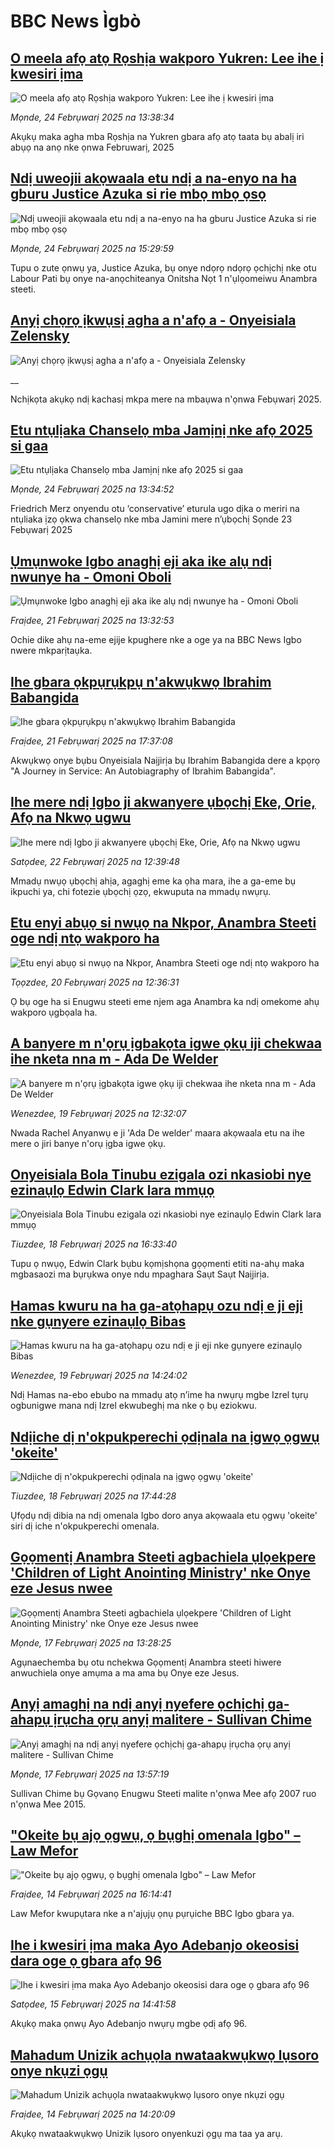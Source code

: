 # BBC News Ìgbò## [O meela afọ atọ Rọshịa wakporo Yukren: Lee ihe ị kwesiri ịma](https://www.bbc.com/igbo/articles/c8718lzzzl3o?at_campaign=githubrss)![O meela afọ atọ Rọshịa wakporo Yukren: Lee ihe ị kwesiri ịma](https://ichef.bbci.co.uk/ace/standard/240/cpsprodpb/f022/live/bcd556e0-f29d-11ef-a3b6-f159204ba42b.jpg)_Mọnde, 24 Febrụwarị 2025 na 13:38:34_Akụkụ maka agha mba Rọshịa na Yukren gbara afọ atọ taata bụ abalị iri abụọ na anọ nke ọnwa Februwarị, 2025## [Ndị uweojii akọwaala etu ndị a na-enyo na ha gburu Justice Azuka si rie mbọ mbọ ọsọ](https://www.bbc.com/igbo/articles/c789lj9m3gko?at_campaign=githubrss)![Ndị uweojii akọwaala etu ndị a na-enyo na ha gburu Justice Azuka si rie mbọ mbọ ọsọ](https://ichef.bbci.co.uk/ace/standard/240/cpsprodpb/a753/live/104281b0-f2d3-11ef-896e-d7e7fb1719a4.jpg)_Mọnde, 24 Febrụwarị 2025 na 15:29:59_Tupu o zute ọnwụ ya, Justice Azuka, bụ onye ndọrọ ndọrọ ọchịchị nke otu Labour Pati bụ onye na-anọchiteanya Onitsha Nọt 1 n'ụlọomeiwu Anambra steeti.## [Anyị chọrọ ịkwụsị agha a n'afọ a - Onyeisiala Zelensky](https://www.bbc.co.uk/igbo/live/ceq91w72n54t?at_campaign=githubrss)![Anyị chọrọ ịkwụsị agha a n'afọ a - Onyeisiala Zelensky](https://ichef.bbci.co.uk/ace/standard/240/cpsprodpb/4076/live/b8caf7c0-f2d5-11ef-896e-d7e7fb1719a4.jpg)__Nchịkọta akụkọ ndị kachasị mkpa mere na mbaụwa n'ọnwa Febụwarị 2025.## [Etu ntụlịaka Chanselọ mba Jamịnị nke afọ 2025 si gaa](https://www.bbc.com/igbo/articles/cvgd651ex3vo?at_campaign=githubrss)![Etu ntụlịaka Chanselọ mba Jamịnị nke afọ 2025 si gaa](https://ichef.bbci.co.uk/ace/standard/240/cpsprodpb/73e4/live/4acf32b0-f2b5-11ef-8c03-7dfdbeeb2526.jpg)_Mọnde, 24 Febrụwarị 2025 na 13:34:52_Friedrich Merz onyendu otu ‘conservative’ eturula ugo dịka o meriri na ntụliaka ịzọ ọkwa chanselọ nke mba Jamini mere n’ụbọchị Sọnde 23 Febụwarị 2025## [Ụmụnwoke Igbo anaghị eji aka ike alụ ndị nwunye ha - Omoni Oboli](https://www.bbc.com/igbo/articles/c8rkx2nvv77o?at_campaign=githubrss)![Ụmụnwoke Igbo anaghị eji aka ike alụ ndị nwunye ha - Omoni Oboli](https://ichef.bbci.co.uk/ace/standard/240/cpsprodpb/e787/live/99f32240-f051-11ef-a819-277e390a7a08.jpg)_Fraịdee, 21 Febrụwarị 2025 na 13:32:53_Ochie dike ahụ na-eme ejije kpughere nke a oge ya na BBC News Igbo nwere mkparịtaụka.## [Ihe gbara ọkpụrụkpụ n'akwụkwọ Ibrahim Babangida](https://www.bbc.com/igbo/articles/c4g0djdn8z9o?at_campaign=githubrss)![Ihe gbara ọkpụrụkpụ n'akwụkwọ Ibrahim Babangida](https://ichef.bbci.co.uk/ace/standard/240/cpsprodpb/4823/live/32c75770-f066-11ef-b2a1-1164c261840c.jpg)_Fraịdee, 21 Febrụwarị 2025 na 17:37:08_Akwụkwọ onye bụbu Onyeisiala Naịjirịa bụ Ibrahim Babangida dere a kpọrọ "A Journey in Service: An Autobiagraphy of Ibrahim Babangida".## [Ihe mere ndị Igbo ji akwanyere ụbọchị Eke, Orie, Afọ na Nkwọ ugwu](https://www.bbc.com/igbo/articles/cx2pdddj1e8o?at_campaign=githubrss)![Ihe mere ndị Igbo ji akwanyere ụbọchị Eke, Orie, Afọ na Nkwọ ugwu](https://ichef.bbci.co.uk/ace/standard/240/cpsprodpb/1e2b/live/09b45940-f11b-11ef-8c03-7dfdbeeb2526.jpg)_Satọdee, 22 Febrụwarị 2025 na 12:39:48_Mmadụ nwụọ ụbọchị ahịa, agaghị eme ka ọha mara, ihe a ga-eme bụ ikpuchi ya, chi fotezie ụbọchị ọzọ, ekwuputa na mmadụ nwụrụ.## [Etu enyi abụọ si nwụọ na Nkpor, Anambra Steeti oge ndị ntọ wakporo ha](https://www.bbc.com/igbo/articles/ceqjnry5elgo?at_campaign=githubrss)![Etu enyi abụọ si nwụọ na Nkpor, Anambra Steeti oge ndị ntọ wakporo ha](https://ichef.bbci.co.uk/ace/standard/240/cpsprodpb/7318/live/5a8f2e40-ef80-11ef-a319-fb4e7360c4ec.jpg)_Tọọzdee, 20 Febrụwarị 2025 na 12:36:31_Ọ bụ oge ha si Enugwu steeti eme njem aga Anambra ka ndị omekome ahụ wakporo ụgbọala ha.## [A banyere m n'ọrụ ịgbakọta igwe ọkụ iji chekwaa ihe nketa nna m - Ada De Welder](https://www.bbc.com/igbo/articles/cqx0jlpglzzo?at_campaign=githubrss)![A banyere m n'ọrụ ịgbakọta igwe ọkụ iji chekwaa ihe nketa nna m - Ada De Welder](https://ichef.bbci.co.uk/ace/standard/240/cpsprodpb/1110/live/5d656350-eebd-11ef-a319-fb4e7360c4ec.jpg)_Wenezdee, 19 Febrụwarị 2025 na 12:32:07_Nwada Rachel Anyanwụ e ji 'Ada De welder' maara akọwaala etu na ihe mere o jiri banye n'orụ ịgba igwe ọkụ.## [Onyeisiala Bola Tinubu ezigala ozi nkasiobi nye ezinaụlọ Edwin Clark lara mmụọ](https://www.bbc.com/igbo/articles/c4gexx9d7l3o?at_campaign=githubrss)![Onyeisiala Bola Tinubu ezigala ozi nkasiobi nye ezinaụlọ Edwin Clark lara mmụọ](https://ichef.bbci.co.uk/ace/standard/240/cpsprodpb/89ea/live/d1dfe550-ee15-11ef-bd1b-d536627785f2.png)_Tiuzdee, 18 Febrụwarị 2025 na 16:33:40_Tupu ọ nwụọ, Edwin Clark bụbu kọmịshọna gọọmenti etiti na-ahụ maka mgbasaozi ma bụrụkwa onye ndu mpaghara Saụt Saụt Naịjirịa.## [Hamas kwuru na ha ga-atọhapụ ozu ndị e ji eji nke gụnyere ezinaụlọ Bibas](https://www.bbc.com/igbo/articles/cd7e3jre705o?at_campaign=githubrss)![Hamas kwuru na ha ga-atọhapụ ozu ndị e ji eji nke gụnyere ezinaụlọ Bibas](https://ichef.bbci.co.uk/ace/standard/240/cpsprodpb/97bc/live/e0932890-ee11-11ef-adfc-71abea2c6a0e.jpg)_Wenezdee, 19 Febrụwarị 2025 na 14:24:02_Ndị Hamas na-ebo ebubo na mmadụ atọ n’ime ha nwụrụ mgbe Izrel tụrụ ogbunigwe mana ndị Izrel ekwubeghị ma nke ọ bụ eziokwu.## [Ndịiche dị n'okpukperechi ọdịnala na ịgwọ ọgwụ 'okeite'](https://www.bbc.com/igbo/articles/cm2n3mlmm3lo?at_campaign=githubrss)![Ndịiche dị n'okpukperechi ọdịnala na ịgwọ ọgwụ 'okeite'](https://ichef.bbci.co.uk/ace/standard/240/cpsprodpb/87dd/live/81536d70-edfa-11ef-bd1b-d536627785f2.jpg)_Tiuzdee, 18 Febrụwarị 2025 na 17:44:28_Ụfọdụ ndị dibia na ndị omenala Igbo doro anya akọwaala etu ọgwụ 'okeite' siri dị iche n'okpukperechi omenala.## [Gọọmentị Anambra Steeti agbachiela ụlọekpere 'Children of Light Anointing Ministry' nke Onye eze Jesus nwee](https://www.bbc.com/igbo/articles/cge7l1xrpqqo?at_campaign=githubrss)![Gọọmentị Anambra Steeti agbachiela ụlọekpere 'Children of Light Anointing Ministry' nke Onye eze Jesus nwee](https://ichef.bbci.co.uk/ace/standard/240/cpsprodpb/5e9f/live/c5422990-ed32-11ef-a319-fb4e7360c4ec.jpg)_Mọnde, 17 Febrụwarị 2025 na 13:28:25_Agụnaechemba bụ otu nchekwa Gọọmentị Anambra steeti hiwere anwuchiela onye amụma a ma ama bụ Onye eze Jesus.## [Anyị amaghị na ndị anyị nyefere ọchịchị ga-ahapụ ịrụcha ọrụ anyị malitere - Sullivan Chime](https://www.bbc.com/igbo/articles/c8xqx1j2gjno?at_campaign=githubrss)![Anyị amaghị na ndị anyị nyefere ọchịchị ga-ahapụ ịrụcha ọrụ anyị malitere - Sullivan Chime](https://ichef.bbci.co.uk/ace/standard/240/cpsprodpb/209b/live/9a46a750-eece-11ef-8c04-eb11227da9fe.jpg)_Mọnde, 17 Febrụwarị 2025 na 13:57:19_Sullivan Chime bụ Gọvanọ Enugwu Steeti malite n'ọnwa Mee afọ 2007 ruo n'ọnwa Mee 2015.## ["Okeite bụ ajọ ọgwụ, ọ bụghị omenala Igbo" – Law Mefor](https://www.bbc.com/igbo/articles/cp82vxdk3dpo?at_campaign=githubrss)!["Okeite bụ ajọ ọgwụ, ọ bụghị omenala Igbo" – Law Mefor](https://ichef.bbci.co.uk/ace/standard/240/cpsprodpb/bab6/live/0419f220-eaee-11ef-be1b-c1c6f3ed3326.jpg)_Fraịdee, 14 Febrụwarị 2025 na 16:14:41_Law Mefor kwupụtara nke a n'ajụjụ ọnụ pụrụiche BBC Igbo gbara ya.## [Ihe i kwesiri ịma maka Ayo Adebanjo okeosisi dara oge ọ gbara afọ 96](https://www.bbc.com/igbo/articles/c1werpyppnvo?at_campaign=githubrss)![Ihe i kwesiri ịma maka Ayo Adebanjo okeosisi dara oge ọ gbara afọ 96](https://ichef.bbci.co.uk/ace/standard/240/cpsprodpb/56b1/live/a7c22260-eb9f-11ef-bd1b-d536627785f2.jpg)_Satọdee, 15 Febrụwarị 2025 na 14:41:58_Akụkọ maka ọnwụ Ayo Adebanjo nwụrụ mgbe ọdị afọ 96.## [Mahadum Unizik achụọla nwataakwụkwọ lụsoro onye nkụzi ọgụ](https://www.bbc.com/igbo/articles/czepznxp2w5o?at_campaign=githubrss)![Mahadum Unizik achụọla nwataakwụkwọ lụsoro onye nkụzi ọgụ](https://ichef.bbci.co.uk/ace/standard/240/cpsprodpb/cff9/live/003fd0e0-e95c-11ef-a819-277e390a7a08.jpg)_Fraịdee, 14 Febrụwarị 2025 na 14:20:09_Akụkọ nwataakwụkwọ Unizik lụsoro onyenkuzi ọgụ ma taa ya arụ.